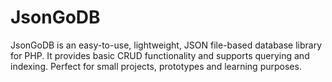 # JsonGoDB
JsonGoDB is an easy-to-use, lightweight, JSON file-based database library for PHP. It provides basic CRUD functionality and supports querying and indexing. Perfect for small projects, prototypes and learning purposes.
